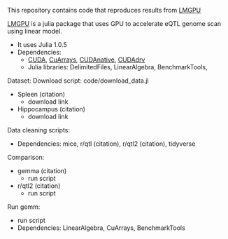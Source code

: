 This repository contains code that reproduces results from [LMGPU](https://www.biorxiv.org/content/10.1101/2020.06.22.153742v1.full.pdf)

[LMGPU](https://github.com/ChelseaTrotter/LMGPU.jl) is a julia package that uses GPU to accelerate eQTL genome scan using linear model.
- It uses Julia 1.0.5
- Dependencies:
  - [CUDA](https://developer.nvidia.com/cuda-92-download-archive), [CuArrays](https://github.com/JuliaGPU/CuArrays.jl), [CUDAnative](https://github.com/JuliaGPU/CUDAnative.jl), [CUDAdrv](https://github.com/JuliaGPU/CUDAdrv.jl)
  - Julia libraries: DelimitedFiles, LinearAlgebra, BenchmarkTools,


Dataset:
Download script: code/download_data.jl
- Spleen (citation)
  - download link
- Hippocampus (citation)
  - download link

Data cleaning scripts:
- Dependencies: mice, r/qtl (citation), r/qtl2 (citation), tidyverse

Comparison:
- gemma (citation)
  - run script
- r/qtl2 (citation)
  - run script

Run gemm:
- run script
- Dependencies: LinearAlgebra, CuArrays, BenchmarkTools
